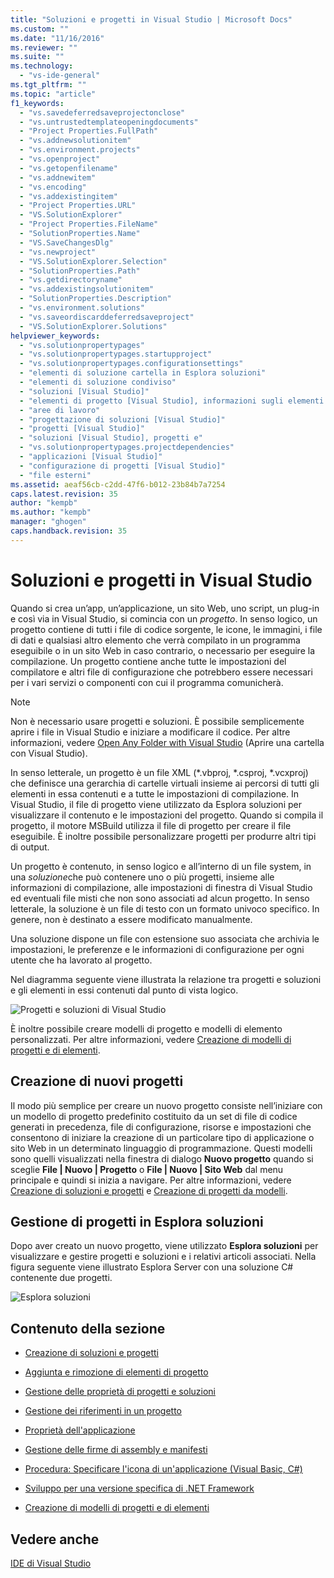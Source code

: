 ```yaml
---
title: "Soluzioni e progetti in Visual Studio | Microsoft Docs"
ms.custom: ""
ms.date: "11/16/2016"
ms.reviewer: ""
ms.suite: ""
ms.technology: 
  - "vs-ide-general"
ms.tgt_pltfrm: ""
ms.topic: "article"
f1_keywords: 
  - "vs.savedeferredsaveprojectonclose"
  - "vs.untrustedtemplateopeningdocuments"
  - "Project Properties.FullPath"
  - "vs.addnewsolutionitem"
  - "vs.environment.projects"
  - "vs.openproject"
  - "vs.getopenfilename"
  - "vs.addnewitem"
  - "vs.encoding"
  - "vs.addexistingitem"
  - "Project Properties.URL"
  - "VS.SolutionExplorer"
  - "Project Properties.FileName"
  - "SolutionProperties.Name"
  - "VS.SaveChangesDlg"
  - "vs.newproject"
  - "VS.SolutionExplorer.Selection"
  - "SolutionProperties.Path"
  - "vs.getdirectoryname"
  - "vs.addexistingsolutionitem"
  - "SolutionProperties.Description"
  - "vs.environment.solutions"
  - "vs.saveordiscarddeferredsaveproject"
  - "VS.SolutionExplorer.Solutions"
helpviewer_keywords: 
  - "vs.solutionpropertypages"
  - "vs.solutionpropertypages.startupproject"
  - "vs.solutionpropertypages.configurationsettings"
  - "elementi di soluzione cartella in Esplora soluzioni"
  - "elementi di soluzione condiviso"
  - "soluzioni [Visual Studio]"
  - "elementi di progetto [Visual Studio], informazioni sugli elementi di progetto"
  - "aree di lavoro"
  - "progettazione di soluzioni [Visual Studio]"
  - "progetti [Visual Studio]"
  - "soluzioni [Visual Studio], progetti e"
  - "vs.solutionpropertypages.projectdependencies"
  - "applicazioni [Visual Studio]"
  - "configurazione di progetti [Visual Studio]"
  - "file esterni"
ms.assetid: aeaf56cb-c2dd-47f6-b012-23b84b7a7254
caps.latest.revision: 35
author: "kempb"
ms.author: "kempb"
manager: "ghogen"
caps.handback.revision: 35
---
```

# <a name="solutions-and-projects-in-visual-studio"></a>Soluzioni e progetti in Visual Studio
Quando si crea un’app, un’applicazione, un sito Web, uno script, un plug-in e così via in Visual Studio, si comincia con un *progetto*. In senso logico, un progetto contiene di tutti i file di codice sorgente, le icone, le immagini, i file di dati e qualsiasi altro elemento che verrà compilato in un programma eseguibile o in un sito Web in caso contrario, o necessario per eseguire la compilazione.  Un progetto contiene anche tutte le impostazioni del compilatore e altri file di configurazione che potrebbero essere necessari per i vari servizi o componenti con cui il programma comunicherà.

> [!NOTE]
>  Non è necessario usare progetti e soluzioni. È possibile semplicemente aprire i file in Visual Studio e iniziare a modificare il codice. Per altre informazioni, vedere [Open Any Folder with Visual Studio](https://blogs.msdn.microsoft.com/visualstudio/2016/04/12/open-any-folder-with-visual-studio-15-preview/) (Aprire una cartella con Visual Studio).


 In senso letterale, un progetto è un file XML (*.vbproj, \*.csproj, \*.vcxproj) che definisce una gerarchia di cartelle virtuali insieme ai percorsi di tutti gli elementi in essa contenuti e a tutte le impostazioni di compilazione. In Visual Studio, il file di progetto viene utilizzato da Esplora soluzioni per visualizzare il contenuto e le impostazioni del progetto. Quando si compila il progetto, il motore MSBuild utilizza il file di progetto per creare il file eseguibile. È inoltre possibile personalizzare progetti per produrre altri tipi di output.  

 Un progetto è contenuto, in senso logico e all’interno di un file system, in una *soluzione*che può contenere uno o più progetti, insieme alle informazioni di compilazione, alle impostazioni di finestra di Visual Studio ed eventuali file misti che non sono associati ad alcun progetto. In senso letterale, la soluzione è un file di testo con un formato univoco specifico. In genere, non è destinato a essere modificato manualmente.  

 Una soluzione dispone un file con estensione suo associata che archivia le impostazioni, le preferenze e le informazioni di configurazione per ogni utente che ha lavorato al progetto.  

 Nel diagramma seguente viene illustrata la relazione tra progetti e soluzioni e gli elementi in essi contenuti dal punto di vista logico.  

 ![Progetti e soluzioni di Visual Studio](../ide/media/vs2015_project_diagram.png "vs2015_project_diagram")  

 È inoltre possibile creare modelli di progetto e modelli di elemento personalizzati. Per altre informazioni, vedere [Creazione di modelli di progetti e di elementi](../ide/creating-project-and-item-templates.md).  

## <a name="creating-new-projects"></a>Creazione di nuovi progetti  
 Il modo più semplice per creare un nuovo progetto consiste nell’iniziare con un modello di progetto predefinito costituito da un set di file di codice generati in precedenza, file di configurazione, risorse e impostazioni che consentono di iniziare la creazione di un particolare tipo di applicazione o sito Web in un determinato linguaggio di programmazione. Questi modelli sono quelli visualizzati nella finestra di dialogo **Nuovo progetto** quando si sceglie **File &#124; Nuovo &#124; Progetto** o **File &#124; Nuovo &#124; Sito Web** dal menu principale e quindi si inizia a navigare. Per altre informazioni, vedere [Creazione di soluzioni e progetti](../ide/creating-solutions-and-projects.md) e  [Creazione di progetti da modelli](http://msdn.microsoft.com/en-us/7c36d86a-6b79-4480-8228-0f925f1204b2).  

## <a name="managing-projects-in-solution-explorer"></a>Gestione di progetti in Esplora soluzioni  
 Dopo aver creato un nuovo progetto, viene utilizzato **Esplora soluzioni** per visualizzare e gestire progetti e soluzioni e i relativi articoli associati. Nella figura seguente viene illustrato Esplora Server con una soluzione C# contenente due progetti.  

 ![Esplora soluzioni](../ide/media/vs2015_solution_explorer.png "vs2015_solution_explorer")  

## <a name="in-this-section"></a>Contenuto della sezione  

-   [Creazione di soluzioni e progetti](../ide/creating-solutions-and-projects.md)  

-   [Aggiunta e rimozione di elementi di progetto](../ide/adding-and-removing-project-items.md)  

-   [Gestione delle proprietà di progetti e soluzioni](../ide/managing-project-and-solution-properties.md)  

-   [Gestione dei riferimenti in un progetto](../ide/managing-references-in-a-project.md)  

-   [Proprietà dell'applicazione](../ide/application-properties.md)  

-   [Gestione delle firme di assembly e manifesti](../ide/managing-assembly-and-manifest-signing.md)  

-   [Procedura: Specificare l'icona di un'applicazione (Visual Basic, C#)](../ide/how-to-specify-an-application-icon-visual-basic-csharp.md)  

-   [Sviluppo per una versione specifica di .NET Framework](../ide/targeting-a-specific-dotnet-framework-version.md)  

-   [Creazione di modelli di progetti e di elementi](../ide/creating-project-and-item-templates.md)  

## <a name="see-also"></a>Vedere anche  
 [IDE di Visual Studio](../ide/visual-studio-ide.md)



<!--HONumber=Feb17_HO4-->



